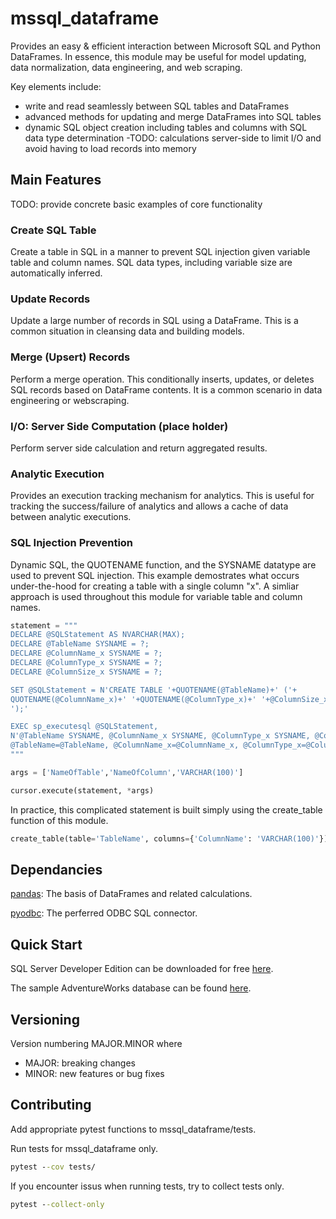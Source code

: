 # mssql_dataframe
Provides an easy & efficient interaction between Microsoft SQL and Python DataFrames. In essence, this module 
may be useful for model updating, data normalization, data engineering, and web scraping.

Key elements include: 
- write and read seamlessly between SQL tables and DataFrames
- advanced methods for updating and merge DataFrames into SQL tables
- dynamic SQL object creation including tables and columns with SQL data type determination
-TODO: calculations server-side to limit I/O and avoid having to load records into memory


## Main Features

TODO: provide concrete basic examples of core functionality

### Create SQL Table

Create a table in SQL in a manner to prevent SQL injection given variable table and column names. SQL data types, including variable size are automatically inferred.

### Update Records

Update a large number of records in SQL using a DataFrame. This is a common situation in cleansing data and building models.

### Merge (Upsert) Records

Perform a merge operation. This conditionally inserts, updates, or deletes SQL records based on DataFrame contents. It is a common scenario in data engineering or webscraping.

### I/O: Server Side Computation (place holder)

Perform server side calculation and return aggregated results.

### Analytic Execution

Provides an execution tracking mechanism for analytics. This is useful for tracking the success/failure of analytics and allows a cache of data between analytic executions.

### SQL Injection Prevention

Dynamic SQL, the QUOTENAME function, and the SYSNAME datatype are used to prevent SQL injection.
This example demostrates what occurs under-the-hood for creating a table with a single column "x". A simliar
approach is used throughout this module for variable table and column names.

```python
statement = """
DECLARE @SQLStatement AS NVARCHAR(MAX);
DECLARE @TableName SYSNAME = ?;
DECLARE @ColumnName_x SYSNAME = ?;
DECLARE @ColumnType_x SYSNAME = ?;
DECLARE @ColumnSize_x SYSNAME = ?;

SET @SQLStatement = N'CREATE TABLE '+QUOTENAME(@TableName)+' ('+
QUOTENAME(@ColumnName_x)+' '+QUOTENAME(@ColumnType_x)+' '+@ColumnSize_x+
');'

EXEC sp_executesql @SQLStatement,
N'@TableName SYSNAME, @ColumnName_x SYSNAME, @ColumnType_x SYSNAME, @ColumnSize_x VARCHAR(MAX)',
@TableName=@TableName, @ColumnName_x=@ColumnName_x, @ColumnType_x=@ColumnType_x, @ColumnSize_x=@ColumnSize_x;
"""

args = ['NameOfTable','NameOfColumn','VARCHAR(100)']

cursor.execute(statement, *args)
```

In practice, this complicated statement is built simply using the create_table function of this module.

```python
create_table(table='TableName', columns={'ColumnName': 'VARCHAR(100)'})
```

## Dependancies
[pandas](https://pandas.pydata.org/): The basis of DataFrames and related calculations.

[pyodbc](https://docs.microsoft.com/en-us/sql/connect/python/pyodbc/python-sql-driver-pyodbc?view=sql-server-ver15): The perferred ODBC SQL connector.


## Quick Start

SQL Server Developer Edition can be downloaded for free [here](https://www.microsoft.com/en-us/sql-server/sql-server-downloads).

The sample AdventureWorks database can be found [here](https://docs.microsoft.com/en-us/sql/samples/adventureworks-install-configure?view=sql-server-ver15&tabs=ssms).

## Versioning

Version numbering MAJOR.MINOR where
- MAJOR: breaking changes
- MINOR: new features or bug fixes

## Contributing

Add appropriate pytest functions to mssql_dataframe/tests.

Run tests for mssql_dataframe only.

```cmd
pytest --cov tests/
```

If you encounter issus when running tests, try to collect tests only.

```cmd
pytest --collect-only
```